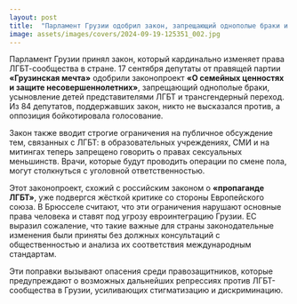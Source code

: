 ```yaml
---
layout: post
title:  "Парламент Грузии одобрил закон, запрещающий однополые браки и трансгендерный переход, несмотря на критику ЕС"
image: assets/images/covers/2024-09-19-125351_002.jpg
---
```


Парламент Грузии принял закон, который кардинально изменяет права ЛГБТ-сообщества в стране. 17 сентября депутаты от правящей партии **«Грузинская мечта»** одобрили законопроект **«О семейных ценностях и защите несовершеннолетних»**, запрещающий однополые браки, усыновление детей представителями ЛГБТ и трансгендерный переход. Из 84 депутатов, поддержавших закон, никто не высказался против, а оппозиция бойкотировала голосование.

Закон также вводит строгие ограничения на публичное обсуждение тем, связанных с ЛГБТ: в образовательных учреждениях, СМИ и на митингах теперь запрещено говорить о правах сексуальных меньшинств. Врачи, которые будут проводить операции по смене пола, могут столкнуться с уголовной ответственностью.

Этот законопроект, схожий с российским законом о **«пропаганде ЛГБТ»**, уже подвергся жёсткой критике со стороны Европейского союза. В Брюсселе считают, что эти ограничения нарушают основные права человека и ставят под угрозу евроинтеграцию Грузии. ЕС выразил сожаление, что такие важные для страны законодательные изменения были приняты без должных консультаций с общественностью и анализа их соответствия международным стандартам.

Эти поправки вызывают опасения среди правозащитников, которые предупреждают о возможных дальнейших репрессиях против ЛГБТ-сообщества в Грузии, усиливающих стигматизацию и дискриминацию.